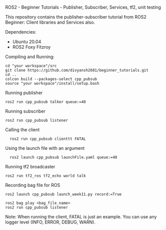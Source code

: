ROS2 - Beginner Tutorials - Publisher, Subscriber, Services, tf2, unit testing

This repository contains the publisher-subscriber tutorial from ROS2 Beginner: Client libraries and Services also.

Dependencies:
<ul>
<li> Ubuntu 20.04 </li>
<li> ROS2 Foxy Fitzroy </li>
</ul>

Compiling and Running:
```
cd "your workspace"/src
git clone https://github.com/divyansh2681/beginner_tutorials.git
cd ..
colcon build --packages-select cpp_pubsub
source "your workspace"/install/setup.bash
```

Running publisher
```
ros2 run cpp_pubsub talker queue:=40
```
Running subscriber
```
ros2 run cpp_pubsub listener 
```
Calling the client
```
  ros2 run cpp_pubsub clienttt FATAL
```
Using the launch file with an argument
```
  ros2 launch cpp_pubsub launchFile.yaml queue:=40
```
Running tf2 broadcaster
```
ros2 run tf2_ros tf2_echo world talk
```
Recording bag file for ROS
```
ros2 launch cpp_pubsub launch_week11.py record:=True

ros2 bag play <bag_file_name>
ros2 run cpp_pubsub listener
```


Note: When running the client, FATAL is just an example. You can use any logger level (INFO, ERROR, DEBUG, WARN).